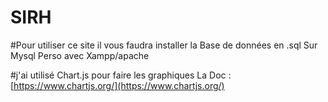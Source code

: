 # SIRH

#Pour utiliser ce site il vous faudra installer la Base de données en .sql Sur Mysql Perso avec Xampp/apache

#j'ai utilisé Chart.js pour faire les graphiques La Doc : [https://www.chartjs.org/](https://www.chartjs.org/)

#
